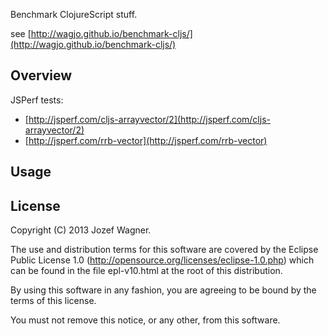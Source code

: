 Benchmark ClojureScript stuff.

see [http://wagjo.github.io/benchmark-cljs/](http://wagjo.github.io/benchmark-cljs/)

## Overview

JSPerf tests:
* [http://jsperf.com/cljs-arrayvector/2](http://jsperf.com/cljs-arrayvector/2)
* [http://jsperf.com/rrb-vector](http://jsperf.com/rrb-vector)

## Usage


## License

Copyright (C) 2013 Jozef Wagner.

The use and distribution terms for this software are covered by the
Eclipse Public License 1.0 
(http://opensource.org/licenses/eclipse-1.0.php) which can be found
 in the file epl-v10.html at the root of this distribution.

By using this software in any fashion, you are agreeing to be bound
by the terms of this license.

You must not remove this notice, or any other, from this software.
